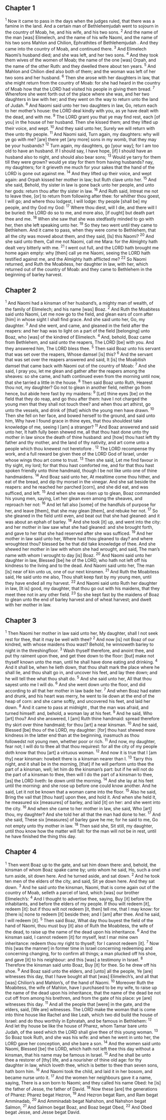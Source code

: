 ## Chapter 1

<sup>1</sup> Now it came to pass in the days when the judges ruled, that there was a famine in the land. And a certain man of Bethlehemjudah went to sojourn in the country of Moab, he, and his wife, and his two sons.
<sup>2</sup> And the name of the man [was] Elimelech, and the name of his wife Naomi, and the name of his two sons Mahlon and Chilion, Ephrathites of Bethlehemjudah . And they came into the country of Moab, and continued there.
<sup>3</sup> And Elimelech Naomi’s husband died; and she was left, and her two sons.
<sup>4</sup> And they took them wives of the women of Moab; the name of the one [was] Orpah, and the name of the other Ruth: and they dwelled there about ten years.
<sup>5</sup> And Mahlon and Chilion died also both of them; and the woman was left of her two sons and her husband.
<sup>6</sup> Then she arose with her daughters in law, that she might return from the country of Moab: for she had heard in the country of Moab how that the LORD had visited his people in giving them bread.
<sup>7</sup> Wherefore she went forth out of the place where she was, and her two daughters in law with her; and they went on the way to return unto the land of Judah.
<sup>8</sup> And Naomi said unto her two daughters in law, Go, return each to her mother’s house: the LORD deal kindly with you, as ye have dealt with the dead, and with me.
<sup>9</sup> The LORD grant you that ye may find rest, each [of you] in the house of her husband. Then she kissed them; and they lifted up their voice, and wept.
<sup>10</sup> And they said unto her, Surely we will return with thee unto thy people.
<sup>11</sup> And Naomi said, Turn again, my daughters: why will ye go with me? [are] there yet [any more] sons in my womb, that they may be your husbands?
<sup>12</sup> Turn again, my daughters, go [your way]; for I am too old to have an husband. If I should say, I have hope, [if] I should have an husband also to night, and should also bear sons;
<sup>13</sup> Would ye tarry for them till they were grown? would ye stay for them from having husbands? nay, my daughters; for it grieveth me much for your sakes that the hand of the LORD is gone out against me.
<sup>14</sup> And they lifted up their voice, and wept again: and Orpah kissed her mother in law; but Ruth clave unto her.
<sup>15</sup> And she said, Behold, thy sister in law is gone back unto her people, and unto her gods: return thou after thy sister in law.
<sup>16</sup> And Ruth said, Intreat me not to leave thee, [or] to return from following after thee: for whither thou goest, I will go; and where thou lodgest, I will lodge: thy people [shall be] my people, and thy God my God:
<sup>17</sup> Where thou diest, will I die, and there will I be buried: the LORD do so to me, and more also, [if ought] but death part thee and me.
<sup>18</sup> When she saw that she was stedfastly minded to go with her, then she left speaking unto her.
<sup>19</sup> So they two went until they came to Bethlehem. And it came to pass, when they were come to Bethlehem, that all the city was moved about them, and they said, [Is] this Naomi?
<sup>20</sup> And she said unto them, Call me not Naomi, call me Mara: for the Almighty hath dealt very bitterly with me.
<sup>21</sup> I went out full, and the LORD hath brought me home again empty: why [then] call ye me Naomi, seeing the LORD hath testified against me, and the Almighty hath afflicted me?
<sup>22</sup> So Naomi returned, and Ruth the Moabitess, her daughter in law, with her, which returned out of the country of Moab: and they came to Bethlehem in the beginning of barley harvest.
## Chapter 2

<sup>1</sup> And Naomi had a kinsman of her husband’s, a mighty man of wealth, of the family of Elimelech; and his name [was] Boaz.
<sup>2</sup> And Ruth the Moabitess said unto Naomi, Let me now go to the field, and glean ears of corn after [him] in whose sight I shall find grace. And she said unto her, Go, my daughter.
<sup>3</sup> And she went, and came, and gleaned in the field after the reapers: and her hap was to light on a part of the field [belonging] unto Boaz, who [was] of the kindred of Elimelech.
<sup>4</sup> And, behold, Boaz came from Bethlehem, and said unto the reapers, The LORD [be] with you. And they answered him, The LORD bless thee.
<sup>5</sup> Then said Boaz unto his servant that was set over the reapers, Whose damsel [is] this?
<sup>6</sup> And the servant that was set over the reapers answered and said, It [is] the Moabitish damsel that came back with Naomi out of the country of Moab:
<sup>7</sup> And she said, I pray you, let me glean and gather after the reapers among the sheaves: so she came, and hath continued even from the morning until now, that she tarried a little in the house.
<sup>8</sup> Then said Boaz unto Ruth, Hearest thou not, my daughter? Go not to glean in another field, neither go from hence, but abide here fast by my maidens:
<sup>9</sup> [Let] thine eyes [be] on the field that they do reap, and go thou after them: have I not charged the young men that they shall not touch thee? and when thou art athirst, go unto the vessels, and drink of [that] which the young men have drawn.
<sup>10</sup> Then she fell on her face, and bowed herself to the ground, and said unto him, Why have I found grace in thine eyes, that thou shouldest take knowledge of me, seeing I [am] a stranger?
<sup>11</sup> And Boaz answered and said unto her, It hath fully been shewed me, all that thou hast done unto thy mother in law since the death of thine husband: and [how] thou hast left thy father and thy mother, and the land of thy nativity, and art come unto a people which thou knewest not heretofore .
<sup>12</sup> The LORD recompense thy work, and a full reward be given thee of the LORD God of Israel, under whose wings thou art come to trust.
<sup>13</sup> Then she said, Let me find favour in thy sight, my lord; for that thou hast comforted me, and for that thou hast spoken friendly unto thine handmaid, though I be not like unto one of thine handmaidens.
<sup>14</sup> And Boaz said unto her, At mealtime come thou hither, and eat of the bread, and dip thy morsel in the vinegar. And she sat beside the reapers: and he reached her parched [corn], and she did eat, and was sufficed, and left.
<sup>15</sup> And when she was risen up to glean, Boaz commanded his young men, saying, Let her glean even among the sheaves, and reproach her not:
<sup>16</sup> And let fall also [some] of the handfuls of purpose for her, and leave [them], that she may glean [them], and rebuke her not.
<sup>17</sup> So she gleaned in the field until even, and beat out that she had gleaned: and it was about an ephah of barley.
<sup>18</sup> And she took [it] up, and went into the city: and her mother in law saw what she had gleaned: and she brought forth, and gave to her that she had reserved after she was sufficed.
<sup>19</sup> And her mother in law said unto her, Where hast thou gleaned to day? and where wroughtest thou? blessed be he that did take knowledge of thee. And she shewed her mother in law with whom she had wrought, and said, The man’s name with whom I wrought to day [is] Boaz.
<sup>20</sup> And Naomi said unto her daughter in law, Blessed [be] he of the LORD, who hath not left off his kindness to the living and to the dead. And Naomi said unto her, The man [is] near of kin unto us, one of our next kinsmen.
<sup>21</sup> And Ruth the Moabitess said, He said unto me also, Thou shalt keep fast by my young men, until they have ended all my harvest.
<sup>22</sup> And Naomi said unto Ruth her daughter in law, [It is] good, my daughter, that thou go out with his maidens, that they meet thee not in any other field.
<sup>23</sup> So she kept fast by the maidens of Boaz to glean unto the end of barley harvest and of wheat harvest; and dwelt with her mother in law.
## Chapter 3

<sup>1</sup> Then Naomi her mother in law said unto her, My daughter, shall I not seek rest for thee, that it may be well with thee?
<sup>2</sup> And now [is] not Boaz of our kindred, with whose maidens thou wast? Behold, he winnoweth barley to night in the threshingfloor.
<sup>3</sup> Wash thyself therefore, and anoint thee, and put thy raiment upon thee, and get thee down to the floor: [but] make not thyself known unto the man, until he shall have done eating and drinking.
<sup>4</sup> And it shall be, when he lieth down, that thou shalt mark the place where he shall lie, and thou shalt go in, and uncover his feet, and lay thee down; and he will tell thee what thou shalt do.
<sup>5</sup> And she said unto her, All that thou sayest unto me I will do.
<sup>6</sup> And she went down unto the floor, and did according to all that her mother in law bade her.
<sup>7</sup> And when Boaz had eaten and drunk, and his heart was merry, he went to lie down at the end of the heap of corn: and she came softly, and uncovered his feet, and laid her down.
<sup>8</sup> And it came to pass at midnight , that the man was afraid, and turned himself: and, behold, a woman lay at his feet.
<sup>9</sup> And he said, Who [art] thou? And she answered, I [am] Ruth thine handmaid: spread therefore thy skirt over thine handmaid; for thou [art] a near kinsman.
<sup>10</sup> And he said, Blessed [be] thou of the LORD, my daughter: [for] thou hast shewed more kindness in the latter end than at the beginning, inasmuch as thou followedst not young men, whether poor or rich.
<sup>11</sup> And now, my daughter, fear not; I will do to thee all that thou requirest: for all the city of my people doth know that thou [art] a virtuous woman.
<sup>12</sup> And now it is true that I [am thy] near kinsman: howbeit there is a kinsman nearer than I.
<sup>13</sup> Tarry this night, and it shall be in the morning, [that] if he will perform unto thee the part of a kinsman, well; let him do the kinsman’s part: but if he will not do the part of a kinsman to thee, then will I do the part of a kinsman to thee, [as] the LORD liveth: lie down until the morning.
<sup>14</sup> And she lay at his feet until the morning: and she rose up before one could know another. And he said, Let it not be known that a woman came into the floor.
<sup>15</sup> Also he said, Bring the vail that [thou hast] upon thee, and hold it. And when she held it, he measured six [measures] of barley, and laid [it] on her: and she went into the city.
<sup>16</sup> And when she came to her mother in law, she said, Who [art] thou, my daughter? And she told her all that the man had done to her.
<sup>17</sup> And she said, These six [measures] of barley gave he me; for he said to me, Go not empty unto thy mother in law.
<sup>18</sup> Then said she, Sit still, my daughter, until thou know how the matter will fall: for the man will not be in rest, until he have finished the thing this day.
## Chapter 4

<sup>1</sup> Then went Boaz up to the gate, and sat him down there: and, behold, the kinsman of whom Boaz spake came by; unto whom he said, Ho, such a one! turn aside, sit down here. And he turned aside, and sat down.
<sup>2</sup> And he took ten men of the elders of the city, and said, Sit ye down here. And they sat down.
<sup>3</sup> And he said unto the kinsman, Naomi, that is come again out of the country of Moab, selleth a parcel of land, which [was] our brother Elimelech’s:
<sup>4</sup> And I thought to advertise thee, saying, Buy [it] before the inhabitants, and before the elders of my people. If thou wilt redeem [it], redeem [it]: but if thou wilt not redeem [it, then] tell me, that I may know: for [there is] none to redeem [it] beside thee; and I [am] after thee. And he said, I will redeem [it].
<sup>5</sup> Then said Boaz, What day thou buyest the field of the hand of Naomi, thou must buy [it] also of Ruth the Moabitess, the wife of the dead, to raise up the name of the dead upon his inheritance.
<sup>6</sup> And the kinsman said, I cannot redeem [it] for myself, lest I mar mine own inheritance: redeem thou my right to thyself; for I cannot redeem [it].
<sup>7</sup> Now this [was the manner] in former time in Israel concerning redeeming and concerning changing, for to confirm all things; a man plucked off his shoe, and gave [it] to his neighbour: and this [was] a testimony in Israel.
<sup>8</sup> Therefore the kinsman said unto Boaz, Buy [it] for thee. So he drew off his shoe.
<sup>9</sup> And Boaz said unto the elders, and [unto] all the people, Ye [are] witnesses this day, that I have bought all that [was] Elimelech’s, and all that [was] Chilion’s and Mahlon’s, of the hand of Naomi.
<sup>10</sup> Moreover Ruth the Moabitess, the wife of Mahlon, have I purchased to be my wife, to raise up the name of the dead upon his inheritance, that the name of the dead be not cut off from among his brethren, and from the gate of his place: ye [are] witnesses this day.
<sup>11</sup> And all the people that [were] in the gate, and the elders, said, [We are] witnesses. The LORD make the woman that is come into thine house like Rachel and like Leah, which two did build the house of Israel: and do thou worthily in Ephratah, and be famous in Bethlehem:
<sup>12</sup> And let thy house be like the house of Pharez, whom Tamar bare unto Judah, of the seed which the LORD shall give thee of this young woman.
<sup>13</sup> So Boaz took Ruth, and she was his wife: and when he went in unto her, the LORD gave her conception, and she bare a son.
<sup>14</sup> And the women said unto Naomi, Blessed [be] the LORD, which hath not left thee this day without a kinsman, that his name may be famous in Israel.
<sup>15</sup> And he shall be unto thee a restorer of [thy] life, and a nourisher of thine old age: for thy daughter in law, which loveth thee, which is better to thee than seven sons, hath born him.
<sup>16</sup> And Naomi took the child, and laid it in her bosom, and became nurse unto it.
<sup>17</sup> And the women her neighbours gave it a name, saying, There is a son born to Naomi; and they called his name Obed: he [is] the father of Jesse, the father of David.
<sup>18</sup> Now these [are] the generations of Pharez: Pharez begat Hezron,
<sup>19</sup> And Hezron begat Ram, and Ram begat Amminadab,
<sup>20</sup> And Amminadab begat Nahshon, and Nahshon begat Salmon,
<sup>21</sup> And Salmon begat Boaz, and Boaz begat Obed,
<sup>22</sup> And Obed begat Jesse, and Jesse begat David.